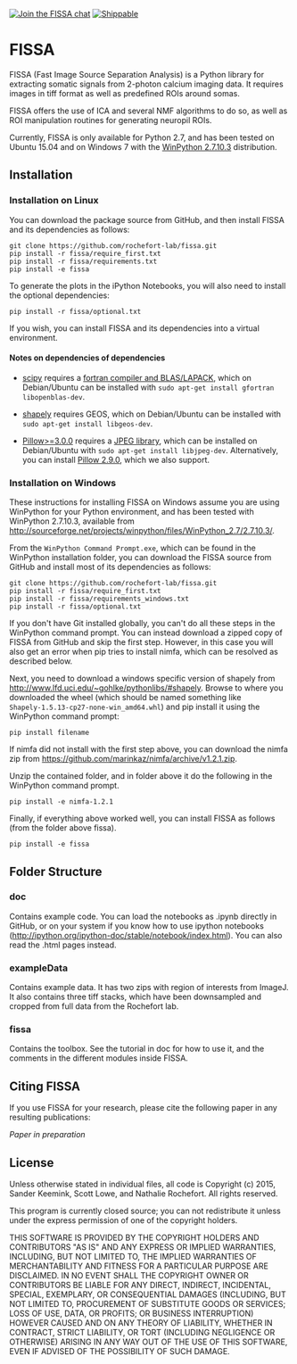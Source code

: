 [![Join the FISSA chat](https://badges.gitter.im/Join%20Chat.svg)](https://gitter.im/rochefort-lab/fissa)
[![Shippable](https://img.shields.io/shippable/56391d7a1895ca4474227917.svg)](https://app.shippable.com/projects/56391d7a1895ca4474227917)

FISSA
=====

FISSA (Fast Image Source Separation Analysis) is a Python library for extracting
somatic signals from 2-photon calcium imaging data.
It requires images in tiff format as well as predefined ROIs around somas. 

FISSA offers the use of ICA and several NMF algorithms to do so, as well as 
ROI manipulation routines for generating neuropil ROIs. 

Currently, FISSA is only available for Python 2.7, and has been tested on
Ubuntu 15.04 and on Windows 7 with the
[WinPython 2.7.10.3](http://sourceforge.net/projects/winpython/files/WinPython_2.7/2.7.10.3/)
distribution.


Installation
------------

### Installation on Linux

You can download the package source from GitHub, and then install FISSA and its 
dependencies as follows:
```unix
git clone https://github.com/rochefort-lab/fissa.git
pip install -r fissa/require_first.txt
pip install -r fissa/requirements.txt
pip install -e fissa
```

To generate the plots in the iPython Notebooks, you will also need to install
the optional dependencies:
```unix
pip install -r fissa/optional.txt
```

If you wish, you can install FISSA and its dependencies into a virtual
environment.

#### Notes on dependencies of dependencies

* [scipy](https://pypi.python.org/pypi/scipy/) requires a
  [fortran compiler and BLAS/LAPACK](http://www.scipy.org/scipylib/building/linux.html#installation-from-source),
  which on Debian/Ubuntu can be
  installed with `sudo apt-get install gfortran libopenblas-dev`.

* [shapely](https://pypi.python.org/pypi/Shapely) requires GEOS, which on
  Debian/Ubuntu can be installed with `sudo apt-get install libgeos-dev`.

* [Pillow>=3.0.0](https://pypi.python.org/pypi/Pillow/3.0.0) requires a
  [JPEG library](http://pillow.readthedocs.org/en/3.0.x/installation.html#external-libraries),
  which can be installed on Debian/Ubuntu with
  `sudo apt-get install libjpeg-dev`.
  Alternatively, you can install
  [Pillow 2.9.0](https://pypi.python.org/pypi/Pillow/2.9.0),
  which we also support.


### Installation on Windows

These instructions for installing FISSA on Windows assume you are using
WinPython for your Python environment, and has been tested with
WinPython 2.7.10.3, available from
<http://sourceforge.net/projects/winpython/files/WinPython_2.7/2.7.10.3/>.

From the `WinPython Command Prompt.exe`, which can be found in the WinPython
installation folder, you can download the FISSA source from GitHub and install
most of its dependencies as follows:
```unix
git clone https://github.com/rochefort-lab/fissa.git
pip install -r fissa/require_first.txt
pip install -r fissa/requirements_windows.txt
pip install -r fissa/optional.txt
```

If you don't have Git installed globally, you can't do all these steps in the
WinPython command prompt.
You can instead download a zipped copy of FISSA from GitHub and skip the first
step.
However, in this case you will also get an error when pip tries to install
nimfa, which can be resolved as described below.

Next, you need to download a windows specific version of shapely from
<http://www.lfd.uci.edu/~gohlke/pythonlibs/#shapely>.
Browse to where you downloaded the wheel (which should be named something like
`Shapely‑1.5.13‑cp27‑none‑win_amd64.whl`) and pip install it using the WinPython
command prompt:
```unix
pip install filename
```

If nimfa did not install with the first step above, you can download 
the nimfa zip from <https://github.com/marinkaz/nimfa/archive/v1.2.1.zip>.

Unzip the contained folder, and in folder above it do the following in 
the WinPython command prompt.
```unix
pip install -e nimfa-1.2.1
```

Finally, if everything above worked well, you can install FISSA as 
follows (from the folder above fissa).
```unix
pip install -e fissa
```


Folder Structure
----------------

### doc
Contains example code. You can load the notebooks as .ipynb directly in GitHub, 
or on your system if you know how to use ipython notebooks 
(http://ipython.org/ipython-doc/stable/notebook/index.html). 
You can also read the .html pages instead. 

### exampleData
Contains example data. It has two zips with region of interests from ImageJ. 
It also contains three tiff stacks, which have been downsampled and cropped 
from full data from the Rochefort lab. 

### fissa
Contains the toolbox. See the tutorial in doc for how to use it, and the
comments in the different modules inside FISSA.


Citing FISSA
------------

If you use FISSA for your research, please cite the following paper 
in any resulting publications:

_Paper in preparation_


License
-------

Unless otherwise stated in individual files, all code is
Copyright (c) 2015, Sander Keemink, Scott Lowe, and Nathalie Rochefort.
All rights reserved.

This program is currently closed source; you can not redistribute it unless
under the express permission of one of the copyright holders.

THIS SOFTWARE IS PROVIDED BY THE COPYRIGHT HOLDERS AND CONTRIBUTORS "AS IS"
AND ANY EXPRESS OR IMPLIED WARRANTIES, INCLUDING, BUT NOT LIMITED TO, THE
IMPLIED WARRANTIES OF MERCHANTABILITY AND FITNESS FOR A PARTICULAR PURPOSE
ARE DISCLAIMED. IN NO EVENT SHALL THE COPYRIGHT OWNER OR CONTRIBUTORS BE
LIABLE FOR ANY DIRECT, INDIRECT, INCIDENTAL, SPECIAL, EXEMPLARY, OR
CONSEQUENTIAL DAMAGES (INCLUDING, BUT NOT LIMITED TO, PROCUREMENT OF
SUBSTITUTE GOODS OR SERVICES; LOSS OF USE, DATA, OR PROFITS; OR BUSINESS
INTERRUPTION) HOWEVER CAUSED AND ON ANY THEORY OF LIABILITY, WHETHER IN
CONTRACT, STRICT LIABILITY, OR TORT (INCLUDING NEGLIGENCE OR OTHERWISE)
ARISING IN ANY WAY OUT OF THE USE OF THIS SOFTWARE, EVEN IF ADVISED OF THE
POSSIBILITY OF SUCH DAMAGE.
